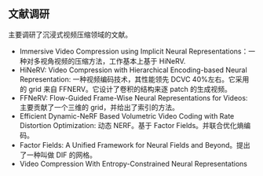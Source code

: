 
## 文献调研
主要调研了沉浸式视频压缩领域的文献。
- Immersive Video Compression using Implicit Neural Representations：一种对多视角视频的压缩方法，工作基本上基于 HiNeRV.
- HiNeRV: Video Compression with Hierarchical Encoding-based Neural Representation: 一种视频编码技术，其性能领先 DCVC 40%左右。它采用的 grid 来自 FFNERV。它设计了卷积的结构来逐 patch 的生成视频。
-  FFNeRV: Flow-Guided Frame-Wise Neural Representations for Videos: 主要贡献了一个三维的 grid，并给出了索引的方法。
-  Efficient Dynamic-NeRF Based Volumetric Video Coding with Rate Distortion Optimization: 动态 NERF。基于 Factor Fields。并联合优化熵编码。
- Factor Fields: A Unified Framework for Neural Fields and Beyond。提出了一种叫做 DIF 的网格。
-  Video Compression With Entropy-Constrained Neural Representations

